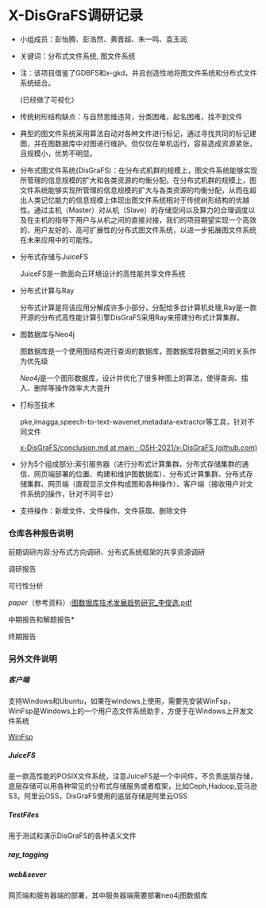 # X-DisGraFS调研记录

- 小组成员：彭怡腾、彭浩然、黄晋超、朱一鸣、袁玉润

- 关键词：分布式文件系统, 图文件系统

- 注：该项目借鉴了GDBFS和x-gkd，并且创造性地将图文件系统和分布式文件系统结合。

  (已经做了可视化）

* 传统树形结构缺点：与自然思维违背，分类困难，起名困难，找不到文件

* 典型的图文件系统采用算法自动对各种文件进行标记，通过寻找共同的标记建图，并在图数据库中对图进行维护。但仅仅在单机运行，容易造成资源紧张，且规模小，优势不明显。

* 分布式图文件系统(DisGraFS)：在分布式机群的规模上，图文件系统能够实现所管理的信息规模的扩大和各类资源的均衡分配。在分布式机群的规模上，图文件系统能够实现所管理的信息规模的扩大与各类资源的均衡分配，从而在超出人类记忆能力的信息规模上体现出图文件系统相对于传统树形结构的优越性。通过主机（Master）对从机（Slave）的存储空间以及算力的合理调度以及在主机的指导下用户与从机之间的直接对接，我们的项目期望实现一个高效的、用户友好的、高可扩展性的分布式图文件系统，以进一步拓展图文件系统在未来应用中的可能性。

* 分布式存储与JuiceFS

  JuiceFS是一款面向云环境设计的高性能共享文件系统

* 分布式计算与Ray

  分布式计算是将该应用分解成许多小部分，分配给多台计算机处理,Ray是一款开源的分布式高性能计算引擎DisGraFS采用Ray来搭建分布式计算集群。

* 图数据库与Neo4j

  图数据库是一个使用图结构进行查询的数据库，图数据库将数据之间的关系作为优先级

  $Neo4j$是一个图形数据库，设计并优化了很多种图上的算法，使得查询、插入、删除等操作效率大大提升

* 打标签技术

  pke,imagga,speech-to-text-wavenet,metadata-extractor等工具，针对不同文件

  [x-DisGraFS/conclusion.md at main · OSH-2021/x-DisGraFS (github.com)](https://github.com/OSH-2021/x-DisGraFS/blob/main/docs/final_report/conclusion.md)

* 分为5个组成部分:索引服务器（进行分布式计算集群、分布式存储集群的通信、网页端部署的位置、构建和维护图数据库）、分布式计算集群、分布式存储集群、网页端（直观显示文件构成图和各种操作）、客户端（接收用户对文件系统的操作，针对不同平台）

* 支持操作：新增文件、文件操作、文件获取、删除文件

### 仓库各种报告说明

前期调研内容:分布式方向调研、分布式系统框架的共享资源调研

调研报告

可行性分析

$paper$（参考资料）:[图数据库技术发展趋势研究_李俊逸.pdf](https://github.com/OSH-2021/x-DisGraFS/blob/main/docs/paper/图数据库技术发展趋势研究_李俊逸.pdf)

中期报告和解题报告*

终期报告

### 另外文件说明

##### 客户端

支持Windows和Ubuntu，如果在windows上使用，需要先安装WinFsp，WinFsp是Windows上的一个用户态文件系统助手，方便于在Windows上开发文件系统

[WinFsp](https://zhuanlan.zhihu.com/p/448445912)

##### $JuiceFS$

是一款高性能的POSIX文件系统，注意JuiceFS是一个中间件，不负责底层存储，底层存储可以用各种常见的分布式存储服务或者框架，比如Ceph,Hadoop,亚马逊S3，阿里云OSS，DisGraFS使用的底层存储是阿里云OSS

##### $TestFiles$

用于测试和演示DisGraFS的各种语义文件

##### ray\_tagging

##### web&sever

网页端和服务器端的部署，其中服务器端需要部署neo4j图数据库
